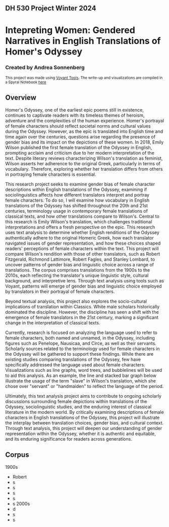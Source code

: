 ## DH 530 Project Winter 2024
# Intepreting Women: Gendered Narratives in English Translations of Homer's Odyssey
### Created by Andrea Sonnenberg
<sup>This project was made using [Voyant Tools](https://voyant-tools.org/). The write-up and visualizations are compiled in a Spyral Notebook [here](https://voyant-tools.org/spyral/asonnenber@gh/dvrk5B/)</sup>

## Overview
Homer's Odyssey, one of the earliest epic poems still in existence, continues to captivate readers with its timeless themes of heroism, adventure and the complexities of the human experience. Homer's portrayal of female characters should reflect societal norms and cultural values during the Odyssey. However, as the epic is translated into English time and time again over the centuries, questions arise regarding the presence of gender bias and its impact on the depictions of these women. In 2018, Emily Wilson published the first female translation of the Odyssey in English, prompting acclaim and criticism due to her modern interpretation of the text. Despite literary reviews characterizing Wilson's translation as feminist, Wilson asserts her adherence to the original Greek, particularly in terms of vocabulary. Therefore, exploring whether her translation differs from others in portraying female characters is essential. 

This research project seeks to examine gender bias of female character descriptions within English translations of the Odyssey, examining if sociolinguistics affects how different translators interpret and portray female characters. To do so, I will examine how vocabulary in English translations of the Odyssey has shifted throughout the 20th and 21st centuries, terminology usage in contemporary female translations of classical texts, and how other translations compare to Wilson's. Central to this research is Emily Wilson's translation, which challenges traditional interpretations and offers a fresh perspective on the epic. This research uses text analysis to determine whether English renditions of the Odyssey authentically adhere to the original Homeric Greek, how each translator navigated issues of gender representation, and how these choices shaped readers' perceptions of female characters within the text. This project will compare Wilson's rendition with those of other translators, such as Robert Fitzgerald, Richmond Lattimore, Robert Fagles, and Stanley Lombard, to uncover patterns of gender bias and linguistic choice across a range of translations. The corpus comprises translations from the 1900s to the 2010s, each reflecting the translator's unique linguistic style, cultural background, and interpretive lens. Through text analysis using tools such as Voyant, patterns will emerge of gender bias and linguistic choice employed by translators in their portrayal of female characters. 

Beyond textual analysis, this project also explores the socio-cultural implications of translation within Classics. White male scholars historically dominated the discipline. However, the discipline has seen a shift with the emergence of female translators in the 21st century, marking a significant change in the interpretation of classical texts.

Currently, research is focused on analyzing the language used to refer to female characters, both named and unnamed, in the Odyssey, including figures such as Penelope, Nausicaa, and Circe, as well as their servants. Scholarly sources related to the terminology used for female characters in the Odyssey will be gathered to support these findings. While there are existing studies comparing translations of the Odyssey, few have specifically addressed the language used about female characters. Visualizations such as line graphs, word trees, and bubblelines will be used to aid this analysis. As an example, the line and stacked bar graph below illustrate the usage of the term "slave" in Wilson's translation, which she chose over "servant" or "handmaiden" to reflect the language of the period.

Ultimately, this text analysis project aims to contribute to ongoing scholarly discussions surrounding female depictions within translations of the Odyssey, sociolinguistic studies, and the enduring interest of classical literature in the modern world. By critically examining descriptions of female characters in English translations of the Odyssey, this project will illustrate the interplay between translation choices, gender bias, and cultural context. Through text analysis, this project will deepen our understanding of gender representation within the Odyssey, whether it is authentic and equitable, and its enduring significance for readers across generations.

## Corpus

1900s
  - Robert
  - s
  - s
  - s
  - s
  - s
2000s
  - d
  - s
  - s
